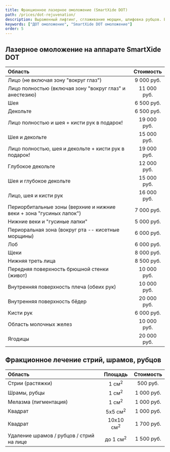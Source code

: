 ```yaml
---
title: Фракционное лазерное омоложение (SmartXide DOT)
path: /prices/dot-rejuvenation/
description: Выраженный лифтинг, сглаживание морщин, шлифовка рубцов. Выравнивает цвет и рельеф кожи.
keywords: ["ДОТ омоложение", "SmartXide DOT омоложение"]
order: 5
---
```


<h2 class="PriceTable__heading">Лазерное омоложение на аппарате SmartXide DOT</h2>

| Область                                                             |  Стоимость  |
|:--------------------------------------------------------------------|:-----------:|
| Лицо (не включая зону "вокруг глаз")                                | 9 000 руб.  |
| Лицо полностью (включая зону "вокруг глаз" и анестезию)             | 11 000 руб. |
| Шея                                                                 | 6 500 руб.  |
| Декольте                                                            | 6 500 руб.  |
| Лицо полностью и шея + кисти рук в подарок!                         | 19 000 руб. |
| Шея и декольте                                                      | 15 000 руб. |
| Лицо полностью, шея и декольте + кисти рук в подарок!               | 19 000 руб. |
| Глубокое декольте                                                   | 12 000 руб. |
| Шея и глубокое декольте                                             | 15 000 руб. |
| Лицо, шея и кисти рук                                               | 16 000 руб. |
| Периорбитальные зоны (верхние и нижние веки + зона "гусиных лапок") | 7 000 руб.  |
| Нижние веки и "гусиные лапки"                                       | 5 000 руб.  |
| Периоральная зона (вокруг рта -- кисетные морщины)                  | 6 000 руб.  |
| Лоб                                                                 | 6 000 руб.  |
| Щеки                                                                | 8 000 руб.  |
| Нижняя треть лица                                                   | 8 500 руб.  |
| Передняя поверхность брюшной стенки (живот)                         | 10 000 руб. |
| Внутренняя поверхность плеча (обеих рук)                            | 10 000 руб. |
| Внутренняя поверхность бёдер                                        | 20 000 руб. |
| Кисти рук                                                           | 6 000 руб.  |
| Область молочных желез                                              | 10 000 руб. |
| Ягодицы                                                             | 20 000 руб. |


<h2 class="PriceTable__heading">Фракционное лечение стрий, шрамов, рубцов</h2>

| Область                                  |       Площадь        | Стоимость  |
|:-----------------------------------------|:--------------------:|:----------:|
| Стрии (растяжки)                         |   1 см<sup>2</sup>   |  500 руб.  |
| Шрамы, рубцы                             |   1 см<sup>2</sup>   | 1 000 руб. |
| Мелазма (пигментация)                    |   1 см<sup>2</sup>   | 1 000 руб. |
| Квадрат                                  |  5x5 см<sup>2</sup>  | 1 000 руб. |
| Квадрат                                  | 10x10 см<sup>2</sup> | 1 700 руб. |
| Удаление шрамов / рубцов / стрий на лице | до 1 см<sup>2</sup>  | 1 500 руб. |
